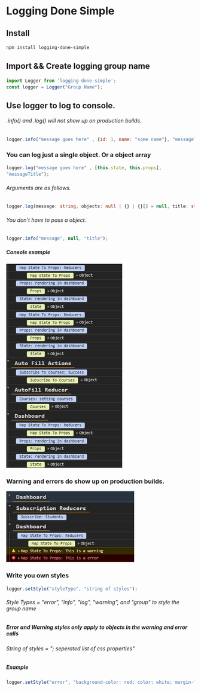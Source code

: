 # Logging Done Simple


## Install

```sh
npm install logging-done-simple
```


## Import && Create logging group name

```javascript
import Logger from 'logging-done-simple';
const logger = Logger("Group Name");
```

## Use logger to log to console. 
###### .info() and .log() will not show up on production builds.

```javascript
logger.info("message goes here" , {id: 1, name: "some name"}, "messageTitle"); 
```

### You can log just a single object. Or a object array
```javascript 
logger.log("message goes here" , [this.state, this.props], 
"messageTitle");
```

###### Arguments are as follows.
```typescript
logger.log(message: string, objects: null | {} | {}[] = null, title: string)
```

###### You don't have to pass a object. 
```javascript
logger.info("message", null, "title");
```

##### Console example
![Log Example](https://github.com/jeremiahtenbrink/logging-done-simple/blob/master/resources/logExample.JPG?raw=true)


### Warning and errors do show up on production builds.
![Log Example](https://github.com/jeremiahtenbrink/logging-done-simple/blob/master/resources/warningErrorExample.JPG?raw=true)

### Write you own styles
```javascript
logger.setStyle("styleType", "string of styles");
```
###### Style Types = "error", "info", "log", "warning", and "group" to style the group name
##### Error and Warning styles only apply to objects in the warning and error calls
###### String of styles = "; seperated list of css properties"
##### Example 
```javascript
logger.setStyle("error", "background-color: red; color: white; margin-left: 2rem");
```
